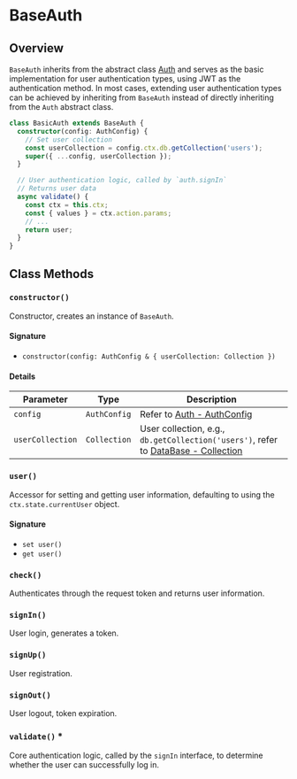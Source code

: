 # BaseAuth

## Overview

`BaseAuth` inherits from the abstract class [Auth](./auth.md) and serves as the basic implementation for user authentication types, using JWT as the authentication method. In most cases, extending user authentication types can be achieved by inheriting from `BaseAuth` instead of directly inheriting from the `Auth` abstract class.

```ts
class BasicAuth extends BaseAuth {
  constructor(config: AuthConfig) {
    // Set user collection
    const userCollection = config.ctx.db.getCollection('users');
    super({ ...config, userCollection });
  }

  // User authentication logic, called by `auth.signIn`
  // Returns user data
  async validate() {
    const ctx = this.ctx;
    const { values } = ctx.action.params;
    // ...
    return user;
  }
}
```

## Class Methods

### `constructor()`

Constructor, creates an instance of `BaseAuth`.

#### Signature

- `constructor(config: AuthConfig & { userCollection: Collection })`

#### Details

| Parameter        | Type         | Description                                                                                                  |
| ---------------- | ------------ | ------------------------------------------------------------------------------------------------------------ |
| `config`         | `AuthConfig` | Refer to [Auth - AuthConfig](./auth.md#authconfig)                                                           |
| `userCollection` | `Collection` | User collection, e.g., `db.getCollection('users')`, refer to [DataBase - Collection](../database/collection) |

### `user()`

Accessor for setting and getting user information, defaulting to using the `ctx.state.currentUser` object.

#### Signature

- `set user()`
- `get user()`

### `check()`

Authenticates through the request token and returns user information.

### `signIn()`

User login, generates a token.

### `signUp()`

User registration.

### `signOut()`

User logout, token expiration.

### `validate()` \*

Core authentication logic, called by the `signIn` interface, to determine whether the user can successfully log in.
